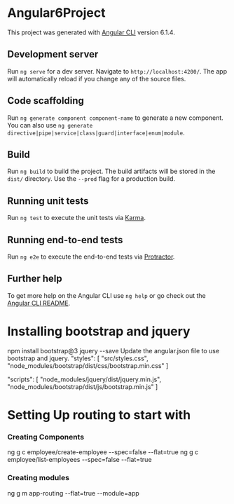 # Angular6Project

This project was generated with [Angular CLI](https://github.com/angular/angular-cli) version 6.1.4.

## Development server

Run `ng serve` for a dev server. Navigate to `http://localhost:4200/`. The app will automatically reload if you change any of the source files.

## Code scaffolding

Run `ng generate component component-name` to generate a new component. You can also use `ng generate directive|pipe|service|class|guard|interface|enum|module`.

## Build

Run `ng build` to build the project. The build artifacts will be stored in the `dist/` directory. Use the `--prod` flag for a production build.

## Running unit tests

Run `ng test` to execute the unit tests via [Karma](https://karma-runner.github.io).

## Running end-to-end tests

Run `ng e2e` to execute the end-to-end tests via [Protractor](http://www.protractortest.org/).

## Further help

To get more help on the Angular CLI use `ng help` or go check out the [Angular CLI README](https://github.com/angular/angular-cli/blob/master/README.md).
# Installing bootstrap and jquery
 npm install bootstrap@3 jquery --save
 Update the angular.json file to use bootstrap and jquery.
 "styles": [
  "src/styles.css",
  "node_modules/bootstrap/dist/css/bootstrap.min.css"
]

"scripts": [
  "node_modules/jquery/dist/jquery.min.js",
  "node_modules/bootstrap/dist/js/bootstrap.min.js"
]
# Setting Up routing to start with
### Creating Components
ng g c employee/create-employee --spec=false --flat=true
ng g c employee/list-employees --spec=false --flat=true
### Creating modules
ng g m app-routing --flat=true --module=app